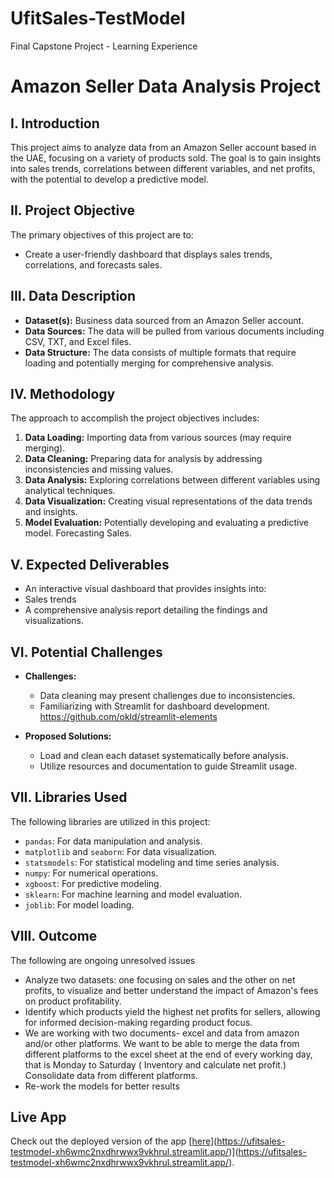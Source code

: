 # UfitSales-TestModel
Final Capstone Project - Learning Experience
# Amazon Seller Data Analysis Project

## I. Introduction
This project aims to analyze data from an Amazon Seller account based in the UAE, focusing on a variety of products sold. The goal is to gain insights into sales trends, correlations between different variables, and net profits, with the potential to develop a predictive model.

## II. Project Objective
The primary objectives of this project are to:
- Create a user-friendly dashboard that displays sales trends, correlations, and forecasts sales.

## III. Data Description
- **Dataset(s):** Business data sourced from an Amazon Seller account.
- **Data Sources:** The data will be pulled from various documents including CSV, TXT, and Excel files.
- **Data Structure:** The data consists of multiple formats that require loading and potentially merging for comprehensive analysis.

## IV. Methodology
The approach to accomplish the project objectives includes:
1. **Data Loading:** Importing data from various sources (may require merging).
2. **Data Cleaning:** Preparing data for analysis by addressing inconsistencies and missing values.
3. **Data Analysis:** Exploring correlations between different variables using analytical techniques.
4. **Data Visualization:** Creating visual representations of the data trends and insights.
5. **Model Evaluation:** Potentially developing and evaluating a predictive model. Forecasting Sales.

## V. Expected Deliverables
- An interactive visual dashboard that provides insights into:
- Sales trends
- A comprehensive analysis report detailing the findings and visualizations.

## VI. Potential Challenges
- **Challenges:**
  - Data cleaning may present challenges due to inconsistencies.
  - Familiarizing with Streamlit for dashboard development. https://github.com/okld/streamlit-elements
  
- **Proposed Solutions:**
  - Load and clean each dataset systematically before analysis.
  - Utilize resources and documentation to guide Streamlit usage.

## VII. Libraries Used
The following libraries are utilized in this project:
- `pandas`: For data manipulation and analysis.
- `matplotlib` and `seaborn`: For data visualization.
- `statsmodels`: For statistical modeling and time series analysis.
- `numpy`: For numerical operations.
- `xgboost`: For predictive modeling.
- `sklearn`: For machine learning and model evaluation.
- `joblib`: For model loading.

## VIII. Outcome
The following are ongoing unresolved issues
- Analyze two datasets: one focusing on sales and the other on net profits, to visualize and better understand the impact of Amazon's fees on product profitability.
- Identify which products yield the highest net profits for sellers, allowing for informed decision-making regarding product focus.
-  We are working with two documents- excel and data from amazon and/or other platforms. We want to be able to merge the data from different platforms to the excel sheet at the end of every working day, that is Monday to Saturday ( Inventory and calculate net profit.) Consolidate data from different platforms.
-  Re-work the models for better results

## Live App
Check out the deployed version of the app [[here](https://your-streamlit-app-link)](https://ufitsales-testmodel-xh6wmc2nxdhrwwx9vkhrul.streamlit.app/)](https://ufitsales-testmodel-xh6wmc2nxdhrwwx9vkhrul.streamlit.app/).
